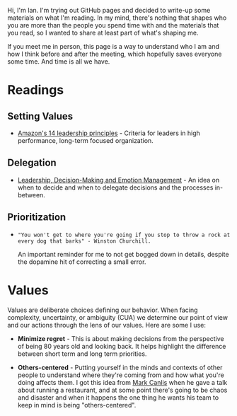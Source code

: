 Hi, I'm Ian. I'm trying out GitHub pages and decided to write-up some materials on what I'm reading. In my mind, there's nothing that shapes who you are more than the people you spend time with and the materials that you read, so I wanted to share at least part of what's shaping me. 

If you meet me in person, this page is a way to understand who I am and how I think before and after the meeting, which hopefully saves everyone some time. And time is all we have. 

# Readings

## Setting Values 

- [Amazon's 14 leadership principles](https://www.amazon.jobs/principles) - Criteria for leaders in high performance, long-term focused organization. 

## Delegation 

- [Leadership, Decision-Making and Emotion Management](
http://www.edbatista.com/2017/02/leadership-decision-making-and-emotion-management.html) - An idea on when to decide and when to delegate decisions and the processes in-between. 

## Prioritization 

- `"You won't get to where you're going if you stop to throw a rock at every dog that barks" - Winston Churchill.` 

  An important reminder for me to not get bogged down in details, despite the dopamine hit of correcting a small error. 


# Values 

Values are deliberate choices defining our behavior.  When facing complexity, uncertainty, or ambiguity (CUA) we determine our point of view and our actions through the lens of our values. Here are some I use:

- **Minimize regret** - This is about making decisions from the perspective of being 80 years old and looking back. It helps highlight the difference between short term and long term priorities. 

- **Others-centered** - Putting yourself in the minds and contexts of other people to understand where they're coming from and how what you're doing affects them. I got this idea from [Mark Canlis](http://canlis.com/about/people/our-team/mark-canlis/) when he gave a talk about running a restaurant, and at some point there's going to be chaos and disaster and when it happens the one thing he wants his team to keep in mind is being "others-centered". 


